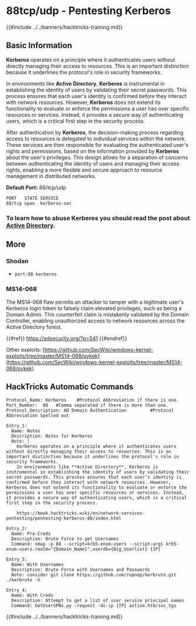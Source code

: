 # 88tcp/udp - Pentesting Kerberos

{{#include ../../banners/hacktricks-training.md}}

## Basic Information

**Kerberos** operates on a principle where it authenticates users without directly managing their access to resources. This is an important distinction because it underlines the protocol's role in security frameworks.

In environments like **Active Directory**, **Kerberos** is instrumental in establishing the identity of users by validating their secret passwords. This process ensures that each user's identity is confirmed before they interact with network resources. However, **Kerberos** does not extend its functionality to evaluate or enforce the permissions a user has over specific resources or services. Instead, it provides a secure way of authenticating users, which is a critical first step in the security process.

After authentication by **Kerberos**, the decision-making process regarding access to resources is delegated to individual services within the network. These services are then responsible for evaluating the authenticated user's rights and permissions, based on the information provided by **Kerberos** about the user's privileges. This design allows for a separation of concerns between authenticating the identity of users and managing their access rights, enabling a more flexible and secure approach to resource management in distributed networks.

**Default Port:** 88/tcp/udp

```
PORT   STATE SERVICE
88/tcp open  kerberos-sec
```

### **To learn how to abuse Kerberos you should read the post about** [**Active Directory**](../../windows-hardening/active-directory-methodology/index.html)**.**

## More

### Shodan

- `port:88 kerberos`

### MS14-068

The MS14-068 flaw permits an attacker to tamper with a legitimate user's Kerberos login token to falsely claim elevated privileges, such as being a Domain Admin. This counterfeit claim is mistakenly validated by the Domain Controller, enabling unauthorized access to network resources across the Active Directory forest.

{{#ref}}
https://adsecurity.org/?p=541
{{#endref}}

Other exploits: [https://github.com/SecWiki/windows-kernel-exploits/tree/master/MS14-068/pykek](https://github.com/SecWiki/windows-kernel-exploits/tree/master/MS14-068/pykek)

## HackTricks Automatic Commands

```
Protocol_Name: Kerberos    #Protocol Abbreviation if there is one.
Port_Number:  88   #Comma separated if there is more than one.
Protocol_Description: AD Domain Authentication         #Protocol Abbreviation Spelled out

Entry_1:
  Name: Notes
  Description: Notes for Kerberos
  Note: |
    Kerberos operates on a principle where it authenticates users without directly managing their access to resources. This is an important distinction because it underlines the protocol's role in security frameworks.
    In environments like **Active Directory**, Kerberos is instrumental in establishing the identity of users by validating their secret passwords. This process ensures that each user's identity is confirmed before they interact with network resources. However, Kerberos does not extend its functionality to evaluate or enforce the permissions a user has over specific resources or services. Instead, it provides a secure way of authenticating users, which is a critical first step in the security process.

    https://book.hacktricks.wiki/en/network-services-pentesting/pentesting-kerberos-88/index.html

Entry_2:
  Name: Pre-Creds
  Description: Brute Force to get Usernames
  Command: nmap -p 88 --script=krb5-enum-users --script-args krb5-enum-users.realm="{Domain_Name}",userdb={Big_Userlist} {IP}

Entry_3:
  Name: With Usernames
  Description: Brute Force with Usernames and Passwords
  Note: consider git clone https://github.com/ropnop/kerbrute.git ./kerbrute -h

Entry_4:
  Name: With Creds
  Description: Attempt to get a list of user service principal names
  Command: GetUserSPNs.py -request -dc-ip {IP} active.htb/svc_tgs
```

{{#include ../../banners/hacktricks-training.md}}
